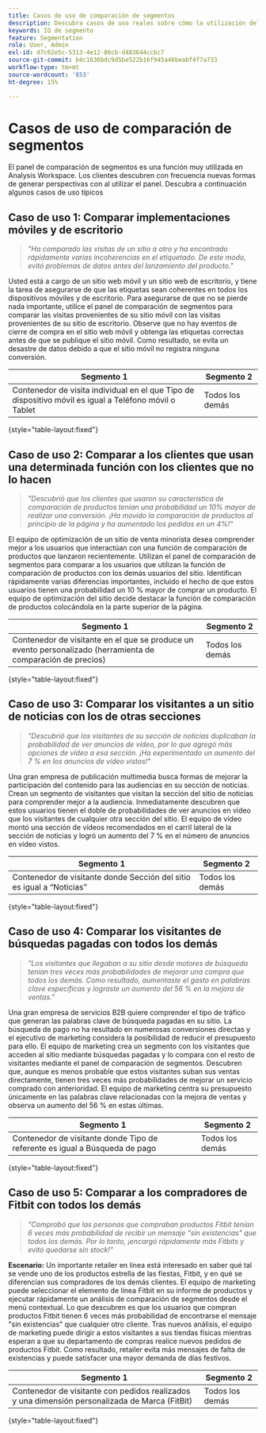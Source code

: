 ```yaml
---
title: Casos de uso de comparación de segmentos
description: Descubra casos de uso reales sobre cómo la utilización del panel de comparación de segmentos para obtener información sobre la estrategia de marketing.
keywords: IQ de segmento
feature: Segmentation
role: User, Admin
exl-id: d7c02e5c-5313-4e12-86cb-d483644ccbc7
source-git-commit: b4c1636bdc9d5be522b16f945a46beabf4f7a733
workflow-type: tm+mt
source-wordcount: '853'
ht-degree: 15%

---
```


# Casos de uso de comparación de segmentos

El panel de comparación de segmentos es una función muy utilizada en Analysis Workspace. Los clientes descubren con frecuencia nuevas formas de generar perspectivas con al utilizar el panel. Descubra a continuación algunos casos de uso típicos

## Caso de uso 1: Comparar implementaciones móviles y de escritorio

> *&quot;Ha comparado las visitas de un sitio a otro y ha encontrado rápidamente varias incoherencias en el etiquetado. De este modo, evitó problemas de datos antes del lanzamiento del producto.&quot;*

Usted está a cargo de un sitio web móvil y un sitio web de escritorio, y tiene la tarea de asegurarse de que las etiquetas sean coherentes en todos los dispositivos móviles y de escritorio. Para asegurarse de que no se pierde nada importante, utilice el panel de comparación de segmentos para comparar las visitas provenientes de su sitio móvil con las visitas provenientes de su sitio de escritorio. Observe que no hay eventos de cierre de compra en el sitio web móvil y obtenga las etiquetas correctas antes de que se publique el sitio móvil. Como resultado, se evita un desastre de datos debido a que el sitio móvil no registra ninguna conversión.

| Segmento 1 | Segmento 2 |
|--- |--- |
| Contenedor de visita individual en el que Tipo de dispositivo móvil es igual a Teléfono móvil o Tablet | Todos los demás |

{style="table-layout:fixed"}


## Caso de uso 2: Comparar a los clientes que usan una determinada función con los clientes que no lo hacen

> *&quot;Descubrió que los clientes que usaron su característica de comparación de productos tenían una probabilidad un 10% mayor de realizar una conversión. ¡Ha movido la comparación de productos al principio de la página y ha aumentado los pedidos en un 4%!&quot;*

El equipo de optimización de un sitio de venta minorista desea comprender mejor a los usuarios que interactúan con una función de comparación de productos que lanzaron recientemente. Utilizan el panel de comparación de segmentos para comparar a los usuarios que utilizan la función de comparación de productos con los demás usuarios del sitio. Identifican rápidamente varias diferencias importantes, incluido el hecho de que estos usuarios tienen una probabilidad un 10 % mayor de comprar un producto. El equipo de optimización del sitio decide destacar la función de comparación de productos colocándola en la parte superior de la página.

| Segmento 1 | Segmento 2 |
|--- |--- |
| Contenedor de visitante en el que se produce un evento personalizado (herramienta de comparación de precios) | Todos los demás |

{style="table-layout:fixed"}


## Caso de uso 3: Comparar los visitantes a un sitio de noticias con los de otras secciones

> *&quot;Descubrió que los visitantes de su sección de noticias duplicaban la probabilidad de ver anuncios de vídeo, por lo que agregó más opciones de vídeo a esa sección. ¡Ha experimentado un aumento del 7 % en los anuncios de vídeo vistos!&quot;*

Una gran empresa de publicación multimedia busca formas de mejorar la participación del contenido para las audiencias en su sección de noticias. Crean un segmento de visitantes que visitan la sección del sitio de noticias para comprender mejor a la audiencia. Inmediatamente descubren que estos usuarios tienen el doble de probabilidades de ver anuncios en vídeo que los visitantes de cualquier otra sección del sitio. El equipo de vídeo montó una sección de vídeos recomendados en el carril lateral de la sección de noticias y logró un aumento del 7 % en el número de anuncios en vídeo vistos.

| Segmento 1 | Segmento 2 |
|--- |--- |
| Contenedor de visitante donde Sección del sitio es igual a “Noticias” | Todos los demás |

{style="table-layout:fixed"}


## Caso de uso 4: Comparar los visitantes de búsquedas pagadas con todos los demás

> *&quot;Los visitantes que llegaban a su sitio desde motores de búsqueda tenían tres veces más probabilidades de mejorar una compra que todos los demás. Como resultado, aumentaste el gasto en palabras clave específicas y lograste un aumento del 56 % en la mejora de ventas.&quot;*

Una gran empresa de servicios B2B quiere comprender el tipo de tráfico que generan las palabras clave de búsqueda pagadas en su sitio. La búsqueda de pago no ha resultado en numerosas conversiones directas y el ejecutivo de marketing considera la posibilidad de reducir el presupuesto para ello. El equipo de marketing crea un segmento con los visitantes que acceden al sitio mediante búsquedas pagadas y lo compara con el resto de visitantes mediante el panel de comparación de segmentos. Descubren que, aunque es menos probable que estos visitantes suban sus ventas directamente, tienen tres veces más probabilidades de mejorar un servicio comprado con anterioridad. El equipo de marketing centra su presupuesto únicamente en las palabras clave relacionadas con la mejora de ventas y observa un aumento del 56 % en estas últimas.

| Segmento 1 | Segmento 2 |
|--- |--- |
| Contenedor de visitante donde Tipo de referente es igual a Búsqueda de pago | Todos los demás |

{style="table-layout:fixed"}


## Caso de uso 5: Comparar a los compradores de Fitbit con todos los demás

> *&quot;Comprobó que las personas que compraban productos Fitbit tenían 6 veces más probabilidad de recibir un mensaje &quot;sin existencias&quot; que todos los demás. Por lo tanto, ¡encargó rápidamente más Fitbits y evitó quedarse sin stock!&quot;*

**Escenario:** Un importante retailer en línea está interesado en saber qué tal se vende uno de los productos estrella de las fiestas, Fitbit, y en qué se diferencian sus compradores de los demás clientes. El equipo de marketing puede seleccionar el elemento de línea Fitbit en su informe de productos y ejecutar rápidamente un análisis de comparación de segmentos desde el menú contextual. Lo que descubren es que los usuarios que compran productos Fitbit tienen 6 veces más probabilidad de encontrarse el mensaje &quot;sin existencias&quot; que cualquier otro cliente. Tras nuevos análisis, el equipo de marketing puede dirigir a estos visitantes a sus tiendas físicas mientras esperan a que su departamento de compras realice nuevos pedidos de productos Fitbit. Como resultado, retailer evita más mensajes de falta de existencias y puede satisfacer una mayor demanda de días festivos.

| Segmento 1 | Segmento 2 |
|--- |--- |
| Contenedor de visitante con pedidos realizados y una dimensión personalizada de Marca (FitBit) | Todos los demás |

{style="table-layout:fixed"}